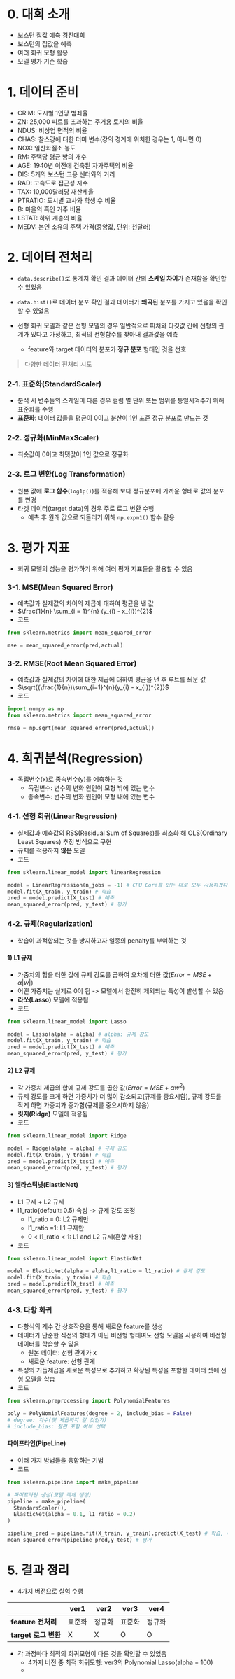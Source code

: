 # **0. 대회 소개**
- 보스턴 집값 예측 경진대회
- 보스턴의 집값을 예측
- 여러 회귀 모형 활용
- 모델 평가 기준 학습

# **1. 데이터 준비**
- CRIM: 도시별 1인당 범죄율
- ZN: 25,000 피트를 초과하는 주거용 토지의 비율
- NDUS: 비상업 면적의 비율
- CHAS: 찰스강에 대한 더미 변수(강의 경계에 위치한 경우는 1, 아니면 0)
- NOX: 일산화질소 농도
- RM: 주택당 평균 방의 개수
- AGE: 1940년 이전에 건축된 자가주택의 비율
- DIS: 5개의 보스턴 고용 센터와의 거리
- RAD: 고속도로 접근성 지수
- TAX: 10,000달러당 재산세율
- PTRATIO: 도시별 교사와 학생 수 비율
- B: 마을의 흑인 거주 비율
- LSTAT: 하위 계층의 비율
- MEDV: 본인 소유의 주택 가격(중앙값, 단위: 천달러)

# **2. 데이터 전처리**
- ```data.describe()```로 통계치 확인 결과 데이터 간의 **스케일 차이**가 존재함을 확인할 수 있었음
- ```data.hist()```로 데이터 분포 확인 결과 데이터가 **왜곡**된 분포를 가지고 있음을 확인할 수 있었음

- 선형 회귀 모델과 같은 선형 모델의 경우 일반적으로 피처와 타깃값 간에 선형의 관계가 있다고 가정하고, 최적의 선형함수를 찾아내 결과값을 예측
  - feature와 target 데이터의 분포가 **정규 분포** 형태인 것을 선호
> 다양한 데이터 전처리 시도

### **2-1. 표준화(StandardScaler)**
- 분석 시 변수들의 스케일이 다른 경우 컬럼 별 단위 또는 범위를 통일시켜주기 위해 표준화를 수행
- **표준화**: 데이터 값들을 평균이 0이고 분산이 1인 표준 정규 분포로 만드는 것

### **2-2. 정규화(MinMaxScaler)**
- 최솟값이 0이고 최댓값이 1인 값으로 정규화

### **2-3. 로그 변환(Log Transformation)**
- 원본 값에 **로그 함수**(```log1p()```)를 적용해 보다 정규분포에 가까운 형태로 값의 분포를 변경
- 타겟 데이터(target data)의 경우 주로 로그 변환 수행
  - 예측 후 원래 값으로 되돌리기 위해 ```np.expm1()``` 함수 활용 

# **3. 평가 지표**
- 회귀 모델의 성능을 평가하기 위해 여러 평가 지표들을 활용할 수 있음

### **3-1. MSE(Mean Squared Error)**
- 예측값과 실제값의 차이의 제곱에 대하여 평균을 낸 값
- $\frac{1}{n} \sum_{i = 1}^{n} (y_{i} - x_{i})^{2}$
- 코드
```Python
from sklearn.metrics import mean_squared_error

mse = mean_squared_error(pred,actual)
```

### **3-2. RMSE(Root Mean Squared Error)**
- 예측값과 실제값의 차이에 대한 제곱에 대하여 평균을 낸 후 루트를 씌운 값
- $\sqrt{(\frac{1}{n})\sum_{i=1}^{n}(y_{i} - x_{i})^{2}}$
- 코드
```Python
import numpy as np
from sklearn.metrics import mean_squared_error

rmse = np.sqrt(mean_squared_error(pred,actual))
```

# **4. 회귀분석(Regression)**
- 독립변수(x)로 종속변수(y)를 예측하는 것
  - 독립변수: 변수의 변화 원인이 모형 밖에 있는 변수
  - 종속변수: 변수의 변화 원인이 모형 내에 있는 변수

### **4-1. 선형 회귀(LinearRegression)**
- 실제값과 예측값의 RSS(Residual Sum of Squares)를 최소화 해 OLS(Ordinary Least Squares) 추정 방식으로 구현
- 규제를 적용하지 **않은** 모델
- 코드
```Python
from sklearn.linear_model import linearRegression

model = LinearRegression(n_jobs = -1) # CPU Core를 있는 대로 모두 사용하겠다.
model.fit(X_train, y_train) # 학습
pred = model.predict(X_test) # 예측
mean_squared_error(pred, y_test) # 평가
```

### **4-2. 규제(Regularization)**
- 학습이 과적합되는 것을 방지하고자 일종의 penalty를 부여하는 것
#### **1) L1 규제**  
- 가중치의 합을 더한 값에 규제 강도를 곱하여 오차에 더한 값($Error=MSE+α|w|$)
- 어떤 가중치는 실제로 0이 됨 -> 모델에서 완전히 제외되는 특성이 발생할 수 있음
- **라쏘(Lasso)** 모델에 적용됨
- 코드
```Python
from sklearn.linear_model import Lasso

model = Lasso(alpha = alpha) # alpha: 규제 강도
model.fit(X_train, y_train) # 학습
pred = model.predict(X_test) # 예측
mean_squared_error(pred, y_test) # 평가
```

#### **2) L2 규제**  
- 각 가중치 제곱의 합에 규제 강도를 곱한 값($Error=MSE+αw^2$)
- 규제 강도를 크게 하면 가중치가 더 많이 감소되고(규제를 중요시함), 규제 강도를 작게 하면 가중치가 증가함(규제를 중요시하지 않음)
- **릿지(Ridge)** 모델에 적용됨
- 코드
```Python
from sklearn.linear_model import Ridge

model = Ridge(alpha = alpha) # 규제 강도
model.fit(X_train, y_train) # 학습
pred = model.predict(X_test) # 예측
mean_squared_error(pred, y_test) # 평가
```

#### **3) 엘라스틱넷(ElasticNet)**
- L1 규제 + L2 규제
- l1_ratio(default: 0.5) 속성 -> 규제 강도 조정
  - l1_ratio = 0: L2 규제만
  - l1_ratio =1: L1 규제만
  - 0 < l1_ratio < 1: L1 and L2 규제(혼합 사용)
- 코드
```Python
from sklearn.linear_model import ElasticNet

model = ElasticNet(alpha = alpha,l1_ratio = l1_ratio) # 규제 강도
model.fit(X_train, y_train) # 학습
pred = model.predict(X_test) # 예측
mean_squared_error(pred, y_test) # 평가
```

### **4-3. 다항 회귀**
- 다항식의 계수 간 상호작용을 통해 새로운 feature를 생성
- 데이터가 단순한 직선의 형태가 아닌 비선형 형태여도 선형 모델을 사용하여 비선형 데이터를 학습할 수 있음
  - 원본 데이터: 선형 관계가 x
  - 새로운 feature: 선형 관계
- 특성의 거듭제곱을 새로운 특성으로 추가하고 확장된 특성을 포함한 데이터 셋에 선형 모델을 학습
- 코드
```Python
from sklearn.preprocessing import PolynomialFeatures

poly = PolyNomialFeatures(degree = 2, include_bias = False)
# degree: 차수(몇 제곱까지 갈 것인가)
# include_bias: 절편 포함 여부 선택
```

#### **파이프라인(PipeLine)**
- 여러 가지 방법들을 융합하는 기법
- 코드
```Python
from sklearn.pipeline import make_pipeline

# 파이프라인 생성(모델 객체 생성)
pipeline = make_pipeline(
  StandarsScaler(),
  ElasticNet(alpha = 0.1, l1_ratio = 0.2)
)

pipeline_pred = pipeline.fit(X_train, y_train).predict(X_test) # 학습, 예측
mean_squared_error(pipeline_pred,y_test) # 평가
```

# **5. 결과 정리**
- 4가지 버전으로 실험 수행  

|   |**ver1**|**ver2**|**ver3**|**ver4**|
|----------|-------|-------|-------|-------|
|**feature 전처리**|표준화|정규화|표준화|정규화|
|**target 로그 변환**|X|X|O|O|

- 각 과정마다 최적의 회귀모형이 다른 것을 확인할 수 있었음
  - 4가지 버전 중 최적 회귀모형: ver3의 Polynomial Lasso(alpha = 100)
  -  
